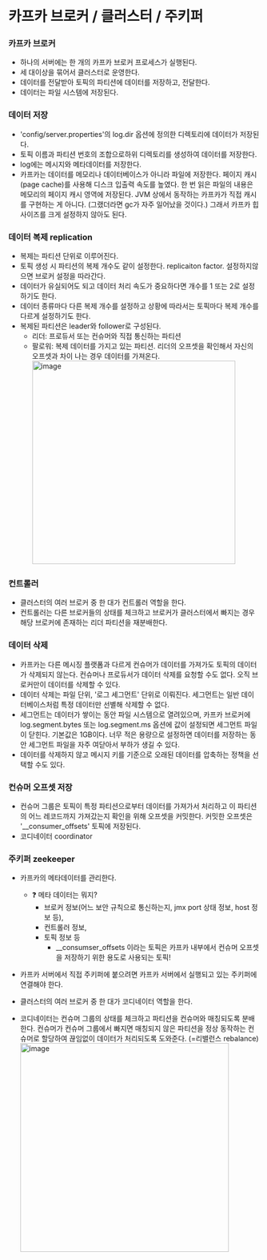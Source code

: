 # 카프카 브로커 / 클러스터 / 주키퍼

### 카프카 브로커
- 하나의 서버에는 한 개의 카프카 브로커 프로세스가 실행된다.
- 세 대이상을 묶어서 클러스터로 운영한다.
- 데이터를 전달받아 토픽의 파티션에 데이터를 저장하고, 전달한다.
- 데이터는 파일 시스템에 저장된다.


### 데이터 저장
- 'config/server.properties'의 log.dir 옵션에 정의한 디렉토리에 데이터가 저장된다.
- 토픽 이름과 파티션 번호의 조합으로하위 디렉토리를 생성하여 데이터를 저장한다.
- log에는 메시지와 메타데이터를 저장한다.
- 카프카는 데이터를 메모리나 데이터베이스가 아니라 파일에 저장한다. 페이지 캐시(page cache)를 사용해 디스크 입출력 속도를 높였다. 한 번 읽은 파일의 내용은 메모리의 페이지 캐시 영역에 저장된다. JVM 상에서 동작하는 카프카가 직접 캐시를 구현하는 게 아니다. (그랬더라면 gc가 자주 일어났을 것이다.) 그래서 카프카 힙 사이즈를 크게 설정하지 않아도 된다.

### 데이터 복제 replication
- 복제는 파티션 단위로 이루어진다.
- 토픽 생성 시 파티션의 복제 개수도 같이 설정한다. replicaiton factor. 설정하지않으면 브로커 설정을 따라간다.
- 데이터가 유실되어도 되고 데이터 처리 속도가 중요하다면 개수를 1 또는 2로 설정하기도 한다.
- 데이터 종류마다 다른 복제 개수를 설정하고 상황에 따라서는 토픽마다 복제 개수를 다르게 설정하기도 한다.
- 복제된 파티션은 leader와 follower로 구성된다.
  - 리더: 프로듀서 또는 컨슈머와 직접 통신하는 파티션
  - 팔로워: 복제 데이터를 가지고 있는 파티션.  리더의 오프셋을 확인해서 자신의 오프셋과 차이 나는 경우 데이터를 가져온다.
    <img width="406" alt="image" src="https://github.com/user-attachments/assets/5dca8628-ee5f-49e6-852d-080abcd26576" />

### 컨트롤러
- 클러스터의 여러 브로커 중 한 대가 컨트롤러 역할을 한다.
- 컨트롤러는 다른 브로커들의 상태를 체크하고 브로커가 클러스터에서 빠지는 경우 해당 브로커에 존재하는 리더 파티션을 재분배한다.

### 데이터 삭제
- 카프카는 다른 메시징 플랫폼과 다르게 컨슈머가 데이터를 가져가도 토픽의 데이터가 삭제되지 않는다. 컨슈머나 프로듀서가 데이터 삭제를 요청할 수도 없다. 오직 브로커만이 데이터를 삭제할 수 있다.
- 데이터 삭제는 파일 단위, '로그 세그먼트' 단위로 이뤄진다. 세그먼트는 일반 데이터베이스처럼 특정 데이터만 선별해 삭제할 수 없다.
- 세그먼트는 데이터가 쌓이는 동안 파일 시스템으로 열려있으며, 카프카 브로커에 log.segment.bytes 또는 log.segment.ms 옵션에 값이 설정되면 세그먼트 파일이 닫힌다. 기본값은 1GB이다. 너무 적은 용량으로 설정하면 데이터를 저장하는 동안 세그먼트 파일을 자주 여닫아서 부하가 생길 수 있다. 
- 데이터를 삭제하지 않고 메시지 키를 기준으로 오래된 데이터를 압축하는 정책을 선택할 수도 있다.

### 컨슈머 오프셋 저장
- 컨슈머 그룹은 토픽이 특정 파티션으로부터 데이터를 가져가서 처리하고 이 파티션의 어느 레코드까지 가져갔는지 확인을 위해 오프셋을 커밋한다. 커밋한 오프셋은 '__consumer_offsets' 토픽에 저장된다. 
- 코디네이터 coordinator

### 주키퍼 zeekeeper
- 카프카의 메타데이터를 관리한다.
    - ❓ 메타 데이터는 뭐지?
        - 브로커 정보(어느 보안 규칙으로 통신하는지, jmx port 상태 정보, host 정보 등),
        - 컨트롤러 정보,
        - 토픽 정보 등
          - __consumser_offsets 이라는 토픽은 카프카 내부에서 컨슈머 오프셋을 저장하기 위한 용도로 사용되는 토픽!
- 카프카 서버에서 직접 주키퍼에 붙으려면 카프카 서버에서 실행되고 있는 주키퍼에 연결해야 한다. 

- 클러스터의 여러 브로커 중 한 대가 코디네이터 역할을 한다.
- 코디네이터는 컨슈머 그룹의 상태를 체크하고 파티션을 컨슈머와 매칭되도록 분배한다. 컨슈머가 컨슈머 그룹에서 빠지면 매칭되지 않은 파티션을 정상 동작하는 컨슈머로 할당하여 끊임없이 데이터가 처리되도록 도와준다. (=리밸런스 rebalance)  
  <img width="417" alt="image" src="https://github.com/user-attachments/assets/2a6c4dec-50bb-4263-acfa-c3d12dc31e89" />

